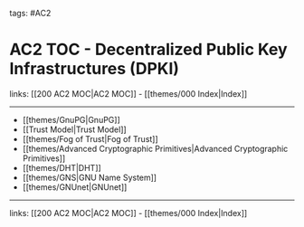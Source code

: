 tags: #AC2

# AC2 TOC - Decentralized Public Key Infrastructures (DPKI)

links:  [[200 AC2 MOC|AC2 MOC]] - [[themes/000 Index|Index]]

---

- [[themes/GnuPG|GnuPG]]
- [[Trust Model|Trust Model]]
- [[themes/Fog of Trust|Fog of Trust]]
- [[themes/Advanced Cryptographic Primitives|Advanced Cryptographic Primitives]]
- [[themes/DHT|DHT]]
- [[themes/GNS|GNU Name System]]
- [[themes/GNUnet|GNUnet]]

---
links:  [[200 AC2 MOC|AC2 MOC]] - [[themes/000 Index|Index]]
